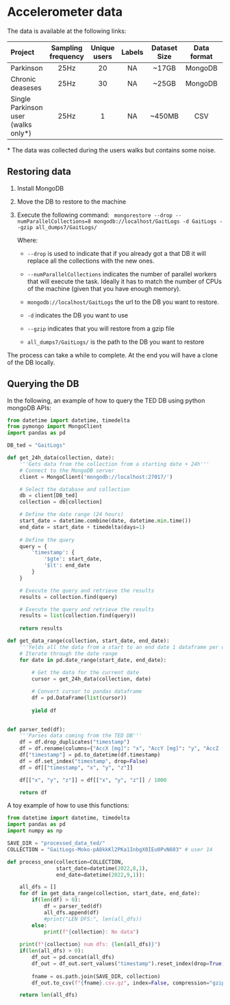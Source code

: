 # Accelerometer data

The data is available at the following links:

| Project                             | Sampling frequency | Unique users | Labels | Dataset Size | Data format |                           Download                           |
| :---------------------------------- | :----------------: | :----------: | :----: | :----------: | :---------: | :----------------------------------------------------------: |
| Parkinson                           |        25Hz        |      20      |   NA   |    ~17GB     |   MongoDB   | [LINK](https://drive.google.com/drive/folders/1CnoWaaMFOacgJaCZfJkprRYTsGSBB2po?usp=sharing) |
| Chronic deaseses                    |        25Hz        |      30      |   NA   |    ~25GB     |   MongoDB   | [LINK](https://drive.google.com/drive/folders/1RtDDlfDJzx-0YLW1hm0htt2oQdeuYB5T?usp=sharing) |
| Single Parkinson user (walks only*) |        25Hz        |      1       |   NA   |    ~450MB    |     CSV     | [LINK](https://drive.google.com/drive/folders/1wfsUucekV6ix0HOGfnF-LpLpztrbCluY?usp=sharing) |

\* The data was collected during the users walks but contains some noise.

## Restoring data

1. Install MongoDB

2. Move the DB to restore to the machine

3. Execute the following command:
   ` mongorestore --drop --numParallelCollections=8 mongodb://localhost/GaitLogs -d GaitLogs --gzip all_dumps7/GaitLogs/`

   Where:

   - `--drop` is used to indicate that if you already got a that DB it will replace all the collections with the new ones.

   - `--numParallelCollections` indicates the number of parallel workers that will execute the task. Ideally it has to match the number of CPUs of the machine (given that you have enough memory).
   - `mongodb://localhost/GaitLogs` the url to the DB you want to restore.
   - `-d` indicates the DB you want to use
   - `--gzip` indicates that you will restore from a gzip file
   - `all_dumps7/GaitLogs/` is the path to the DB you want to restore

The process can take a while to complete. At the end you will have a clone of the DB locally.

## Querying the DB

In the following, an example of how to query the TED DB using python mongoDB APIs:

```python
from datetime import datetime, timedelta
from pymongo import MongoClient
import pandas as pd

DB_ted = "GaitLogs"

def get_24h_data(collection, date):
    '''Gets data from the collection from a starting date + 24h'''
    # Connect to the MongoDB server
    client = MongoClient('mongodb://localhost:27017/')

    # Select the database and collection
    db = client[DB_ted]
    collection = db[collection]

    # Define the date range (24 hours)
    start_date = datetime.combine(date, datetime.min.time())
    end_date = start_date + timedelta(days=1)
    
    # Define the query
    query = {
        'timestamp': {
            '$gte': start_date,
            '$lt': end_date
        }
    }

    # Execute the query and retrieve the results
    results = collection.find(query)

    # Execute the query and retrieve the results
    results = list(collection.find(query))
    
    return results

def get_data_range(collection, start_date, end_date):
    '''Yelds all the data from a start to an end date 1 dataframe per day'''
    # Iterate through the date range
    for date in pd.date_range(start_date, end_date):
        
        # Get the data for the current date
        cursor = get_24h_data(collection, date)

        # Convert cursor to pandas dataframe
        df = pd.DataFrame(list(cursor))
        
        yield df

        
def parser_ted(df):
    '''Parses data coming from the TED DB'''
    df = df.drop_duplicates("timestamp")
    df = df.rename(columns={"AccX [mg]": "x", "AccY [mg]": "y", "AccZ [mg]": "z"})
    df["timestamp"] = pd.to_datetime(df.timestamp)
    df = df.set_index("timestamp", drop=False)
    df = df[["timestamp", "x", "y", "z"]]

    df[["x", "y", "z"]] = df[["x", "y", "z"]] / 1000

    return df
```

A toy example of how to use this functions:

```python
from datetime import datetime, timedelta
import pandas as pd
import numpy as np

SAVE_DIR = "processed_data_ted/"
COLLECTION = "GaitLogs-Moko-pA8kkKl2PKa1InbgX0IEu0PvN603" # user 14

def process_one(collection=COLLECTION, 
                start_date=datetime(2022,8,1), 
                end_date=datetime(2022,9,1)):

    all_dfs = []
    for df in get_data_range(collection, start_date, end_date):
        if(len(df) > 0):
            df = parser_ted(df)
            all_dfs.append(df)
            #print("LEN DFS:", len(all_dfs))
        else:
            print(f"{collection}: No data")
    
    print(f"{collection} num dfs: {len(all_dfs)}")
    if(len(all_dfs) > 0):
        df_out = pd.concat(all_dfs)
        df_out = df_out.sort_values("timestamp").reset_index(drop=True)
        
        fname = os.path.join(SAVE_DIR, collection)
        df_out.to_csv(f"{fname}.csv.gz", index=False, compression="gzip")

    return len(all_dfs)
```
